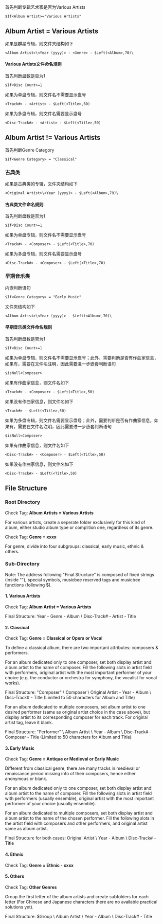 首先判断专辑艺术家是否为Various Artists
```
$If<Album Artist>="Various Artists"
```
## Album Artist = Various Artists
如果是群星专辑，则文件夹结构如下
```
<Album Artist>\<Year (yyyy)> - <Genre> - $Left(<Album>,70)\
```
#### Various Artists文件命名规则

首先判断盘数是否为1
```
$If<Disc Count>=1
```
如果为单盘专辑，则文件名不需要显示盘号
```
<Track#> - <Artist> - $Left(<Title>,50)
```
如果为多盘专辑，则文件名需要显示盘号
```
<Disc-Track#> - <Artist> - $Left(<Title>,50)
```

## Album Artist != Various Artists
首先判断Genre Category
```
$If<Genre Category> = "Classical"
```
### 古典类
如果是古典类的专辑，文件夹结构如下
```
<Original Artist>\<Year (yyyy)> - $Left(<Album>,70)\
```
#### 古典类文件命名规则
首先判断盘数是否为1
```
$If<Disc Count>=1
```
如果为单盘专辑，则文件名不需要显示盘号
```
<Track#> - <Composer> - $Left(<Title>,70)
```
如果为多盘专辑，则文件名需要显示盘号
```
<Disc-Track#> - <Composer> - $Left(<Title>,70)
```

### 早期音乐类
内嵌判断语句
```
$If<Genre Category> = "Early Music"
```
文件夹结构如下
```
<Album Artist>\<Year (yyyy)> - $Left(<Album>,70)\
```
#### 早期音乐类文件命名规则
首先判断盘数是否为1
```
$If<Disc Count>=1
```
如果为单盘专辑，则文件名不需要显示盘号；此外，需要判断是否有作曲家信息，如果有，需要在文件名注明，因此需要进一步嵌套判断语句
```
$isNull<Composer>
```
如果有作曲家信息，则文件名如下
```
<Track#> - <Composer> - $Left(<Title>,50)
```
如果没有作曲家信息，则文件名如下
```
<Track#> - $Left(<Title>,50)
```
如果为多盘专辑，则文件名需要显示盘号；此外，需要判断是否有作曲家信息，如果有，需要在文件名注明，因此需要进一步嵌套判断语句
```
$isNull<Composer>
```
如果有作曲家信息，则文件名如下
```
<Disc-Track#> - <Composer> - $Left(<Title>,50)
```
如果没有作曲家信息，则文件名如下
```
<Disc-Track#> - $Left(<Title>,50)
```


## File Structure
### Root Directory

Check Tag: **Album Artists = Various Artists**

For various artists, create a seperate folder exclusively for this kind of album, either studio album type or complition one, regardless of its genre. 

Check Tag: **Genre = xxxx** 

For genre, divide into four subgroups: classical, early music, ethnic & others. 

### Sub-Directory

Note: The address following "Final Structure" is composed of fixed strings (inside ""), special symbols, musicbee reserved tags and musicbee functions (following $). 

#### 1. Various Artists

Check Tag: **Album Artist = Various Artists**

Final Structure: Year - Genre - Album \ Disc-Track# - Artist - Title

#### 2. Classical
Check Tag: **Genre = Classical or Opera or Vocal**

To define a classical album, there are two important attributes: composers & performers. 

For an album dedicated only to one composer, set both display artist and album artist to the name of composer. Fill the following slots in artist field with performers, original artist with the most important performer of your choice (e.g. the conductor or orchestra for symphony, the vocalist for vocal works).

Final Structure: "Composer" \ Composer \ Original Artist - Year - Album \ Disc-Track# - Title (Limited to 50 characters for Album and Title)

For an album dedicated to multiple composers, set album artist to one desired performer (same as original artist choice in the case above), but display artist to its corresponding composer for each track. For original artist tag, leave it blank.

Final Structure: "Performer" \ Album Artist \ Year - Album \ Disc-Track# - Composer - Title (Limited to 50 characters for Album and Title)

#### 3. Early Music
Check Tag: **Genre = Antique or Medieval or Early Music**

Different from classical genre, there are many tracks in medieval or renaissance period missing info of their composers, hence either anonymous or blank. 

For an album dedicated only to one composer, set both display artist and album artist to the name of composer. Fill the following slots in artist field with performers (usually ensemble), original artist with the most important performer of your choice (usually ensemble).

For an album dedicated to multiple composers, set both display artist and album artist to the name of the chosen performer. Fill the following slots in the artist field with composers and other performers, and original artist same as album artist. 

Final Structure for both cases:  Original Artist \ Year - Album \ Disc-Track# - Title

#### 4. Ethnic
Check Tag: **Genre = Ethnic - xxxx**

#### 5. Others
Check Tag: **Other Genres**

Group the first letter of the album artists and create subfolders for each letter (For Chinese and Japanese characters there are no available practical solutions yet). 

Final Structure: $Group \ Album Artist \ Year - Album \ Disc-Track# - Title
